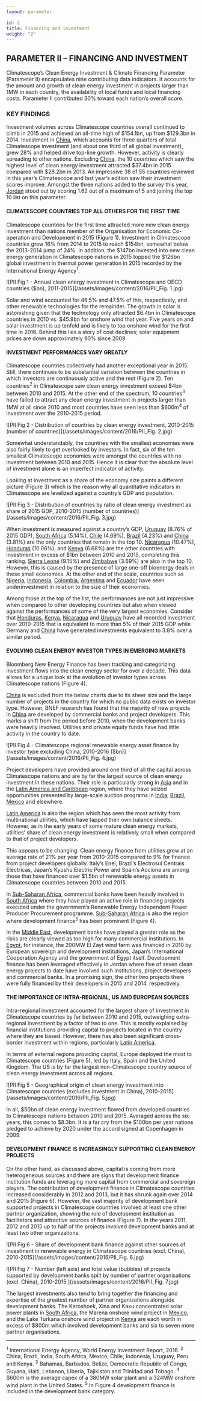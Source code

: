```yaml
---
layout: parameter

id: 2
title: Financing and investment
weight: "2"
---
```


## <b>PARAMETER II – FINANCING AND INVESTMENT</b>

Climatescope’s Clean Energy Investment & Climate Financing Parameter (Parameter II) encapsulates nine contributing data indicators. It accounts for the amount and growth of clean energy investment in projects larger than 1MW in each country, the availability of local funds and local financing costs. Parameter II contributed 30% toward each nation’s overall score.

### <b>KEY FINDINGS</b>

Investment volumes across Climatescope countries overall continued to climb in 2015 and achieved an all-time high of $154.1bn, up from $129.3bn in 2014. Investment in [China](/en/country/china), which accounts for three quarters of total Climatescope investment (and about one third of all global investment), grew 28% and helped drive top-line growth. However, activity is clearly spreading to other nations. Excluding [China](/en/country/china), the 10 countries which saw the highest level of clean energy investment attracted $37.4bn in 2015 compared with $28.2bn in 2013. An impressive 38 of 55 countries reviewed in this year’s Climatescope and last year’s edition saw their investment scores improve. Amongst the three nations added to the survey this year, [Jordan](/en/country/jordan) stood out by scoring 1.62 out of a maximum of 5 and joining the top 10 list on this parameter.  

#### CLIMATESCOPE COUNTRIES TOP ALL OTHERS FOR THE FIRST TIME

Climatescope countries for the first time attracted more new clean energy investment than nations member of the Organisation for Economic Co-operation and Development in 2015 (Figure 1). Investment in Climatescope countries grew 16% from 2014 to 2015 to reach $154bn, somewhat below the 2013-2014 jump of 24%. In addition, the $147bn invested into new clean energy generation in Climatescope nations in 2015 topped the $126bn global investment in thermal power generation in 2015 recorded by the International Energy Agency<sup>1</sup>.    

![PII Fig 1 - Annual clean energy investment in Climatescope and OECD countries ($bn), 2011-2015](/assets/images/content/2016/PII_Fig. 1.jpg)

Solar and wind accounted for 46.5% and 47.5% of this, respectively, and other renewable technologies for the remainder. The growth in solar is astonishing given that the technology only attracted $6.4bn in Climatescope countries in 2010 vs. $45.9bn for onshore wind that year. Five years on and solar investment is up tenfold and is likely to top onshore wind for the first time in 2016. Behind this lies a story of cost declines; solar equipment prices are down approximately 90% since 2009.

#### INVESTMENT PERFORMANCES VARY GREATLY

Climatescope countries collectively had another exceptional year in 2015. Still, there continues to be substantial variation between the countries in which investors are continuously active and the rest (Figure 2). Ten countries<sup>2</sup> in Climatescope saw clean energy investment exceed $4bn between 2010 and 2015. At the other end of the spectrum, 10 countries<sup>3</sup> have failed to attract any clean energy investment in projects larger than 1MW at all since 2010 and most countries have seen less than $600m<sup>4</sup> of investment over the 2010-2015 period. 

![PII Fig 2 - Distribution of countries by clean energy investment, 2010-2015 (number of countries)](/assets/images/content/2016/PII_Fig. 2.jpg)

Somewhat understandably, the countries with the smallest economies were also fairly likely to get overlooked by investors. In fact, six of the ten smallest Climatescope economies were amongst the countries with no investment between 2010 and 2015. Hence it is clear that the absolute level of investment alone is an imperfect indicator of activity. 

Looking at investment as a share of the economy size paints a different picture (Figure 3) which is the reason why all quantitative indicators in Climatescope are levelized against a country’s GDP and population.  

![PII Fig 3 - Distribution of countries by ratio of clean energy investment as share of 2015 GDP, 2010-2015 (number of countries)](/assets/images/content/2016/PII_Fig. 3.jpg)

When investment is measured against a country’s GDP, [Uruguay](/en/country/uruguay) (8.76% of 2015 GDP), [South Africa](/en/country/south-africa) (5.14%), [Chile](/en/country/chile) (4.69%), [Brazil](/en/country/brazil) (4.23%) and [China](/en/country/china) (3.81%) are the only countries that remain in the top 10. [Nicaragua](/en/country/nicaragua) (10.47%), [Honduras](/en/country/honduras) (10.06%), and [Kenya](/en/country/kenya) (6.68%) are the other countries with investment in excess of $1bn between 2010 and 2015, completing this ranking. [Sierra Leone](/en/country/sierra-leone) (9.15%) and [Zimbabwe](/en/country/zimbabwe) (3.69%) are also in the top 10. However, this is caused by the presence of large one-off bioenergy deals in these small economies. At the other end of the scale, countries such as [Nigeria](/en/country/nigeria), [Indonesia](/en/country/indonesia), [Colombia](/en/country/colombia), [Argentina](/en/country/argentina) and [Ecuador](/en/country/ecuador) have seen underinvestment in relation to the size of their economies. 

Among those at the top of the list, the performances are not just impressive when compared to other developing countries but also when viewed against the performances of some of the very largest economies. Consider that [Honduras](/en/country/honduras), [Kenya](/en/country/kenya), [Nicaragua](/en/country/nicaragua) and [Uruguay](/en/country/uruguay) have all recorded investment over 2010-2015 that is equivalent to more than 5% of their 2015 GDP while Germany and [China](/en/country/china) have generated investments equivalent to 3.8% over a similar period.  

#### EVOLVING CLEAN ENERGY INVESTOR TYPES IN EMERGING MARKETS

Bloomberg New Energy Finance has been tracking and categorizing investment flows into the clean energy sector for over a decade. This data allows for a unique look at the evolution of investor types across Climatescope nations (Figure 4).

[China](/en/country/china) is excluded from the below charts due to its sheer size and the large number of projects in the country for which no public data exists on investor type. However, BNEF research has found that the majority of new projects in [China](/en/country/china) are developed by commercial banks and project developers. This marks a shift from the period before 2010, when the development banks were heavily involved. Utilities and private equity funds have had little activity in the country to date.  

![PII Fig 4 - Climatescope regional renewable energy asset finance by investor type excluding China, 2010-2016 ($bn)](/assets/images/content/2016/PII_Fig. 4.jpg)

Project developers have provided around one third of all the capital across Climatescope nations and are by far the largest source of clean energy investment in these nations. Their role is particularly strong in [Asia](/en/region/asia) and in the [Latin America and Caribbean](en/region/lac) region, where they have seized opportunities presented by large-scale auction programs in [India](/en/country/india), [Brazil](/en/country/brazil), [Mexico](/en/country/mexico) and elsewhere. 

[Latin America](en/region/lac) is also the region which has seen the most activity from multinational utilities, which have tapped their own balance sheets. However, as in the early years of some mature clean energy markets, utilities’ share of clean energy investment is relatively small when compared to that of project developers. 

This appears to be changing. Clean energy finance from utilities grew at an average rate of 21% per year from 2010-2015 compared to 9% for finance from project developers globally. Italy’s Enel, Brazil’s Electrosul Centrais Electricas, Japan’s Kyushu Electric Power and Spain’s Acciona are among those that have financed over $1.5bn of renewable energy assets in Climatescope countries between 2010 and 2015.

In [Sub-Saharan Africa](/en/region/africa), commercial banks have been heavily involved in [South Africa](/en/country/south-africa) where they have played an active role in financing projects executed under the government’s Renewable Energy Independent Power Producer Procurement programme. [Sub-Saharan Africa](/en/region/africa) is also the region where development finance<sup>5</sup> has been prominent (Figure 4). 

In the [Middle East](/en/region/africa), development banks have played a greater role as the risks are clearly viewed as too high for many commercial institutions. In [Egypt](/en/country/egyppt), for instance, the 200MW El Zayt wind farm was financed in 2010 by European sovereign and development institutions, Japan’s International Cooperation Agency and the government of Egypt itself. Development finance has been leveraged effectively in Jordan where five of seven clean energy projects to date have involved such institutions, project developers and commercial banks. In a promising sign, the other two projects there were fully financed by their developers in 2015 and 2014, respectively.

#### THE IMPORTANCE OF INTRA-REGIONAL, US AND EUROPEAN SOURCES 

Intra-regional investment accounted for the largest share of investment in Climatescope countries by far between 2010 and 2015, outweighing extra-regional investment by a factor of two to one. This is mostly explained by financial institutions providing capital to projects located in the country where they are based. However, there has also been significant cross-border investment within regions, particularly [Latin America](/en/region/lac). 

In terms of external regions providing capital, Europe deployed the most to Climatescope countries (Figure 5), led by Italy, Spain and the United Kingdom. The US is by far the largest non-Climatescope country source of clean energy investment across all regions. 

![PII Fig 5 - Geographical origin of clean energy investment into Climatescope countries (excludes investment in China), 2010-2015](/assets/images/content/2016/PII_Fig. 5.jpg)

In all, $50bn of clean energy investment flowed from developed countries to Climatescope nations between 2010 and 2015. Averaged across the six years, this comes to $8.3bn. It is a far cry from the $100bn per year nations pledged to achieve by 2020 under the accord signed at Copenhagen in 2009.

#### DEVELOPMENT FINANCE IS INCREASINGLY SUPPORTING CLEAN ENERGY PROJECTS

On the other hand, as discussed above, capital is coming from more heterogeneous sources and there are signs that development finance institution funds are leveraging more capital from commercial and sovereign players.  The contribution of development finance in Climatescope countries increased considerably in 2012 and 2013, but it has shrunk again over 2014 and 2015 (Figure 6). However, the vast majority of development bank supported projects in Climatescope countries involved at least one other partner organization, showing the role of development institution as facilitators and attractive sources of finance (Figure 7). In the years 2011, 2012 and 2015 up to half of the projects involved development banks and at least two other organizations. 

![PII Fig 6 - Share of development bank finance against other sources of investment in renewable energy in Climatescope countries (excl. China), 2010-2015](/assets/images/content/2016/PII_Fig. 6.jpg)

![PII Fig 7 - Number (left axis) and total value (bubbles) of projects supported by development banks split by number of partner organisations (excl. China), 2010-2015 ](/assets/images/content/2016/PII_Fig. 7.jpg)

The largest investments also tend to bring together the financing and expertise of the greatest number of partner organizations alongside development banks. The Karoshoek, Xina and Kaxu concentrated solar power plants in [South Africa](/en/country/south-africa), the Marena onshore wind project in [Mexico](/en/country/mexico), and the Lake Turkana onshore wind project in [Kenya](/en/country/kenya) are each worth in excess of $800m which involved development banks and six to seven more partner organisations.  

___________________________________
<sup>1</sup> International Energy Agency, World Energy Investment Report, 2016.
<sup>2</sup> China, Brazil, India, South Africa, Mexico, Chile, Indonesia, Uruguay, Peru and Kenya.
<sup>3</sup> Bahamas, Barbados, Belize, Democratic Republic of Congo, Guyana, Haiti, Lebanon, Liberia, Tajikistan and Trinidad and Tobago.
<sup>4</sup> $600m is the average capex of a 380MW solar plant and a 324MW onshore wind plant in the United States. 
<sup>5</sup> In Figure 4 development finance is included in the development bank category.
